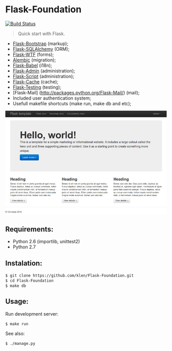 Flask-Foundation
================

[![Build Status](https://secure.travis-ci.org/klen/Flask-Foundation.png?branch=master)](http://travis-ci.org/klen/Flask-Foundation)

> Quick start with Flask.

* [Flask-Bootstrap](http://github.com/mbr/flask-bootstrap) (markup);
* [Flask-SQLAlchemy](http://github.com/mitsuhiko/flask-sqlalchemy) (ORM);
* [Flask-WTF](http://github.com/rduplan/flask-wtf) (forms);
* [Alembic](http://pypi.python.org/pypi/alembic/0.3.5) (migration);
* [Flask-Babel](http://github.com/mitsuhiko/flask-babel) (i18n);
* [Flask-Admin](https://github.com/mrjoes/flask-admin/) (administration);
* [Flask-Script](http://github.com/rduplain/flask-script) (administration);
* [Flask-Cache](http://packages.python.org/Flask-Cache/) (cache);
* [Flask-Testing](http://packages.python.org/Flask-Testing/) (testing);
* [Flask-Mail] (http://packages.python.org/Flask-Mail/) (mail);
* Included user authentication system;
* Usefull makefile shortcuts (make run, make db and etc);

![preview](preview.png)


Requirements:
------------

* Python 2.6 (importlib, unittest2)
* Python 2.7


Instalation:
------------

    $ git clone https://github.com/klen/Flask-Foundation.git
    $ cd Flask-Foundation
    $ make db


Usage:
------

Run development server:

    $ make run

See also:

    $ ./manage.py
